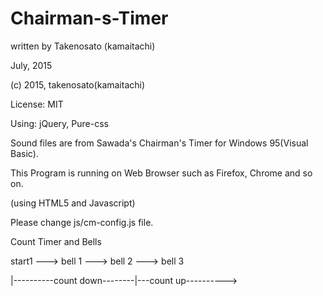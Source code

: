 # Chairman-s-Timer


written by Takenosato (kamaitachi)

July, 2015

(c) 2015, takenosato(kamaitachi)

License: MIT


 
Using: jQuery, Pure-css

 Sound files are from Sawada's Chairman's Timer for Windows 95(Visual Basic).
 
This Program is running on Web Browser such as Firefox, Chrome and so on.

 (using HTML5 and Javascript)


Please change js/cm-config.js file.


Count Timer and Bells


start1  --->  bell 1  --->  bell 2  --->  bell 3

|----------count down--------|---count up---------->

